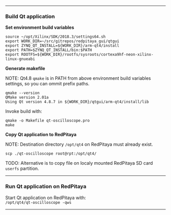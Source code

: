 
---
### Build Qt application

**Set environment build variables**  
```
source ~/opt/Xilinx/SDK/2018.3/settings64.sh
export WORK_DIR=~/src/gitrepos/redpitaya_gui/qtgui
export ZYNQ_QT_INSTALL=${WORK_DIR}/arm-qt4/install
export PATH=$ZYNQ_QT_INSTALL/bin:$PATH
export ROOTFS=${WORK_DIR}/rootfs/sysroots/cortexa9hf-neon-xilinx-linux-gnueabi
```  

**Generate makefile**  

NOTE: Qt4.8 ```qmake``` is in PATH from above environment build variables settings, so you can ommit prefix paths.  

```
qmake --version
QMake version 2.01a
Using Qt version 4.8.7 in ${WORK_DIR}/qtgui/arm-qt4/install/lib
```  

Invoke build with:  
```
qmake -o Makefile qt-oscilloscope.pro
make
```  

**Copy Qt application to RedPitaya**  

NOTE: Destination directory ```/opt/qt4``` on RedPitaya must already exist.  

```
scp ./qt-oscilloscope root@rpt:/opt/qt4/
```
TODO: Alternative is to copy file on localy mounted RedPitaya SD card ```userfs``` partition.  

---
### Run Qt application on RedPitaya

Start Qt application on RedPitaya with:  
```/opt/qt4/qt-oscilloscope -qws```  

---

